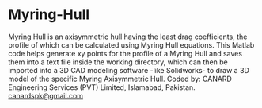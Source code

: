 # Myring-Hull
Myring Hull is an axisymmetric hull having the least drag coefficients, the profile of which can be calculated using Myring
Hull equations.
This Matlab code helps generate xy points for the profile of a Myring Hull and saves them into a text file inside the working
directory, which can then be imported into a 3D CAD modeling software -like Solidworks- to draw a 3D model of the specific Myring Axisymmetric Hull.
Coded by:
CANARD Engineering Services (PVT) Limited,
Islamabad, Pakistan.
canardspk@gmail.com
